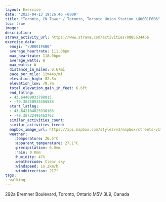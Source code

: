 ```yaml
---
layout: Exercise
date: '2023-04-13 19:26:46 +0000'
title: "Toronto, CN Tower / Toronto, Toronto Union Station \U0001F6B6"
toc: true
image:
description:
strava_activity_url: https://www.strava.com/activities/8885634466
exercise_data:
  emoji: "\U0001F6B6"
  average_heartrate: 111.0bpm
  max_heartrate: 118.0bpm
  average_watts: W
  max_watts: W
  distance_in_miles: 0.67mi
  pace_per_mile: 12m44s/mi
  elevation_high: 82.8m
  elevation_low: 78.7m
  total_elevation_gain_in_feet: 6.6ft
  end_latlng:
  - 43.64409933798015
  - -79.38350935466588
  start_latlng:
  - 43.642104025930166
  - -79.38732496462762
  similar_activities_count:
  similar_activities_trend:
  mapbox_image_url: https://api.mapbox.com/styles/v1/mapbox/streets-v11/static/path-5+787af2-1.0(e%7BjiGp~ocNAu%40AO),pin-s-s+e5b22e(-79.38553,43.64227),pin-s-f+89ae00(-79.38518,43.64229000000001)/auto/800x800?access_token=pk.eyJ1Ijoiam9zaGJlY2ttYW4iLCJhIjoiY205eWR2aDd1MWZ6djJrbXc4a3M0bWZleiJ9.XiG9OWkNcZk2QzjJbxLB4A
  weather:
    :temperature: 26.6°C
    :apparent_temperature: 27.1°C
    :precipitation: 0.0mm
    :rain: 0.0mm
    :humidity: 47%
    :weathercode: Clear sky
    :windspeed: 16.2km/h
    :winddirection: 217°
tags:
- walking
---
```

292a Bremner Boulevard, Toronto, Ontario M5V 3L9, Canada
